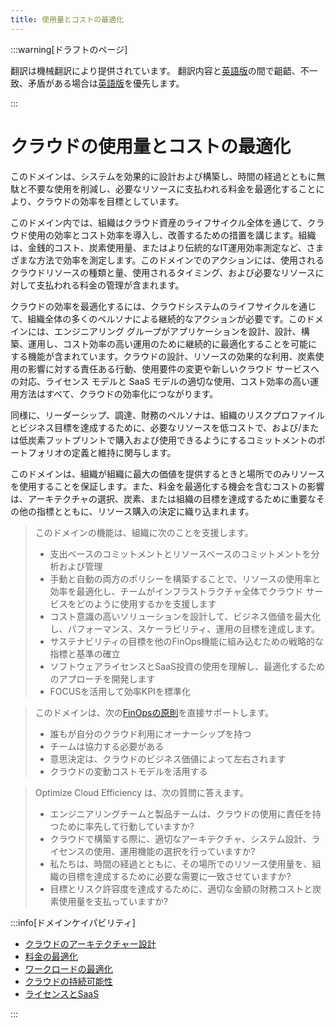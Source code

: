 ```yaml
---
title: 使用量とコストの最適化
---
```


[英語版]: https://www.finops.org/framework/domains/optimize-cloud-usage-cost/

:::warning[ドラフトのページ]

翻訳は機械翻訳により提供されています。
翻訳内容と[英語版]の間で齟齬、不一致、矛盾がある場合は[英語版]を優先します。

:::

# クラウドの使用量とコストの最適化

このドメインは、システムを効果的に設計および構築し、時間の経過とともに無駄と不要な使用を削減し、必要なリソースに支払われる料金を最適化することにより、クラウドの効率を目標としています。

このドメイン内では、組織はクラウド資産のライフサイクル全体を通じて、クラウド使用の効率とコスト効率を導入し、改善するための措置を講じます。組織は、金銭的コスト、炭素使用量、またはより伝統的なIT運用効率測定など、さまざまな方法で効率を測定します。このドメインでのアクションには、使用されるクラウドリソースの種類と量、使用されるタイミング、および必要なリソースに対して支払われる料金の管理が含まれます。

クラウドの効率を最適化するには、クラウドシステムのライフサイクルを通じて、組織全体の多くのペルソナによる継続的なアクションが必要です。このドメインには、エンジニアリング グループがアプリケーションを設計、設計、構築、運用し、コスト効率の高い運用のために継続的に最適化することを可能にする機能が含まれています。クラウドの設計、リソースの効果的な利用、炭素使用の影響に対する責任ある行動、使用要件の変更や新しいクラウド サービスへの対応、ライセンス モデルと SaaS モデルの適切な使用、コスト効率の高い運用方法はすべて、クラウドの効率化につながります。

同様に、リーダーシップ、調達、財務のペルソナは、組織のリスクプロファイルとビジネス目標を達成するために、必要なリソースを低コストで、および/または低炭素フットプリントで購入および使用できるようにするコミットメントのポートフォリオの定義と維持に関与します。

このドメインは、組織が組織に最大の価値を提供するときと場所でのみリソースを使用することを保証します。また、料金を最適化する機会を含むコストの影響は、アーキテクチャの選択、炭素、または組織の目標を達成するために重要なその他の指標とともに、リソース購入の決定に織り込まれます。

> このドメインの機能は、組織に次のことを支援します。
> 
> - 支出ベースのコミットメントとリソースベースのコミットメントを分析および管理
> - 手動と自動の両方のポリシーを構築することで、リソースの使用率と効率を最適化し、チームがインフラストラクチャ全体でクラウド サービスをどのように使用するかを支援します
> - コスト意識の高いソリューションを設計して、ビジネス価値を最大化し、パフォーマンス、スケーラビリティ、運用の目標を達成します。
> - サステナビリティの目標を他のFinOps機能に組み込むための戦略的な指標と基準の確立
> - ソフトウェアライセンスとSaaS投資の使用を理解し、最適化するためのアプローチを開発します
> - FOCUSを活用して効率KPIを標準化

> このドメインは、次の[FinOpsの原則](/docs/framework/principles)を直接サポートします。
> 
> - 誰もが自分のクラウド利用にオーナーシップを持つ
> - チームは協力する必要がある
> - 意思決定は、クラウドのビジネス価値によって左右されます
> - クラウドの変動コストモデルを活用する

> Optimize Cloud Efficiency は、次の質問に答えます。
> 
> - エンジニアリングチームと製品チームは、クラウドの使用に責任を持つために率先して行動していますか?
> - クラウドで構築する際に、適切なアーキテクチャ、システム設計、ライセンスの使用、運用機能の選択を行っていますか?
> - 私たちは、時間の経過とともに、その場所でのリソース使用量を、組織の目標を達成するために必要な需要に一致させていますか?
> - 目標とリスク許容度を達成するために、適切な金額の財務コストと炭素使用量を支払っていますか?

:::info[ドメインケイパビリティ]

- [クラウドのアーキテクチャー設計](/docs/framework/capabilities/architecting-for-cloud)
- [料金の最適化](/docs/framework/capabilities/rate-optimization)
- [ワークロードの最適化](/docs/framework/capabilities/workload-optimization)
- [クラウドの持続可能性](/docs/framework/capabilities/cloud-sustainability)
- [ライセンスとSaaS](/docs/framework/capabilities/licensing-saas)

:::
